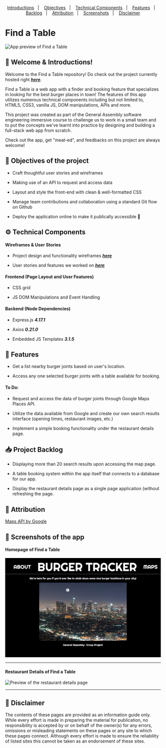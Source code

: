 <p align="center">
  <a href="#wave-welcome--introductions">Introductions</a>&nbsp;&nbsp;&nbsp;|&nbsp;&nbsp;&nbsp;
  <a href="#pushpin-objectives-of-the-project">Objectives</a>&nbsp;&nbsp;&nbsp;|&nbsp;&nbsp;&nbsp;
  <a href="#gear-technical-components">Technical Components</a>&nbsp;&nbsp;&nbsp;|&nbsp;&nbsp;&nbsp;
  <a href="#calling-features">Features</a>&nbsp;&nbsp;&nbsp;|&nbsp;&nbsp;&nbsp;
  <a href="#inbox_tray-project-backlog">Backlog</a>&nbsp;&nbsp;&nbsp;|&nbsp;&nbsp;&nbsp;
  <a href="#bookmark-attribution">Attribution</a>&nbsp;&nbsp;&nbsp;|&nbsp;&nbsp;&nbsp;
  <a href="#camera_flash-screenshots-of-the-app">Screenshots</a>&nbsp;&nbsp;&nbsp;|&nbsp;&nbsp;&nbsp;
  <a href="#memo-disclaimer">Disclaimer</a>
</p>

# Find a Table

![App preview of Find a Table](src/assets/screenshots/Find_TableCOMPLETE.gif "Find a Table Demo")

## :wave: Welcome & Introductions!

Welcome to the Find a Table repository! Do check out the project currently hosted right **_[here](https://findatableapp.herokuapp.com/ "Burger Tracker")_**.

Find a Table is a web app with a finder and booking feature that specializes in looking for the best burger places in town! The features of this app utilizes numerous technical components including but not limited to, HTML5, CSS3, vanilla JS, DOM manipulations, APIs and more.

This project was created as part of the General Assembly software engineering immersive course to challenge us to work in a small team and to put the concepts we've learnt into practice by designing and building a full-stack web app from scratch.

Check out the app, get "meat-ed", and feedbacks on this project are always welcome!

## :pushpin: Objectives of the project

* Craft thoughtful user stories and wireframes

* Making use of an API to request and access data

* Layout and style the front-end with clean & well-formatted CSS

* Manage team contributions and collaboration using a standard Git flow on Github

* Deploy the application online to make it publically accessible 🚀

## :gear: Technical Components

#### Wireframes & User Stories
* Project design and functionality wireframes **_[here](src/assets/wireframes/ "Wireframes")_**

* User stories and features we worked on **_[here](https://trello.com/b/2VouNg8w/ "Project Board")_**

#### Frontend (Page Layout and User Features)
* CSS grid

* JS DOM Manipulations and Event Handling

#### Backend (Node Dependencies)
* Express.js _**4.17.1**_

* Axios _**0.21.0**_

* Embedded JS Templates _**3.1.5**_

## :calling: Features

* Get a list nearby burger joints based on user's location.

* Access any one selected burger joints with a table available for booking.

#### To Do:
* Request and access the data of burger joints through Google Maps Places API.

* Utilize the data available from Google and create our own search results interface (opening times, restaurant images, etc.)

* Implement a simple booking functionality under the restaurant details page.

## :inbox_tray: Project Backlog

* Displaying more than 20 search results upon accessing the map page.

* A table booking system within the app itself that connects to a database for our app.

* Display the restaurant details page as a single page application (without refreshing the page.

## :bookmark: Attribution

[Maps API by Google](https://cloud.google.com/maps-platform/ "Google Maps Platform")

## :camera_flash: Screenshots of the app

#### Homepage of Find a Table
![Preview of the Map Finder feature](src/assets/screenshots/app_homepage.png "Homepage")
<hr />

#### Restaurant Details of Find a Table
![Preview of the restaurant details page](src/assets/screenshots/map_final.png "The Map Finder")
<hr />

## :memo: Disclaimer
The contents of these pages are provided as an information guide only. While every effort is made in preparing the material for publication, no responsibility is accepted by or on behalf of the owner(s) for any errors, omissions or misleading statements on these pages or any site to which these pages connect. Although every effort is made to ensure the reliability of listed sites this cannot be taken as an endorsement of these sites.
